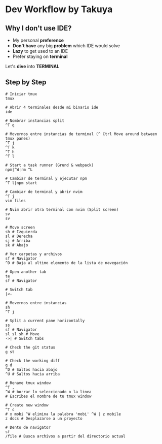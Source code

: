 # Dev Workflow by __Takuya__

## Why I don't use IDE?

* My personal __preference__
* __Don't have__ any big __problem__ which IDE would solve
* __Lazy__ to get used to an IDE
* Prefer staying on __terminal__

Let's __dive__ into __TERMINAL__

## Step by Step

```fish
# Iniciar tmux
tmux

# Abrir 4 terminales desde mi binario ide
ide

# Nombrar instancias split
^T q

# Movernos entre instancias de terminal (^ Ctrl Move around between tmux panes)
^T j
^T k
^T h
^T l

# Start a task runner (Grund & webpack)
npm|^W|rm ^L

# Cambiar de terminal y ejecutar npm
^T l|npm start

# Cambiar de terminal y abrir nvim
^T j
vim files

# Nvim abrir otra terminal con nvim (Split screen)
sv
sv

# Move screen
sh # Izquierda
sl # Derecha
sj # Arriba
sk # Abajo

# Ver carpetas y archivos
sf # Navigator
^D # Baja al ultimo elemento de la lista de navegación

# Open another tab
te
sf # Navigator

# Switch tab
|<-

# Movernos entre instancias
sh
^T j

# Split a current pane horizontally
ss
sf # Navigator
sl sl sh # Move
->| # Switch tabs

# Check the git status
g st

# Check the working diff
g d
^D # Saltos hacia abajo
^U # Saltos hacia arriba

# Rename tmux window
^T ,
^W # borrar lo seleccionado o la linea
# Escribes el nombre de tu tmux window

# Create new window
^T c
# x mobi ^W elimina la palabra 'mobi' ^W | z mobile
z docs # Desplazarse a un proyecto

# Dento de navigator
sf
/file # Busca archivos a partir del directorio actual

```


